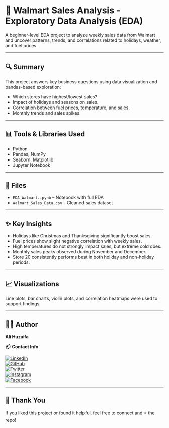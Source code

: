 # 🛒 Walmart Sales Analysis - Exploratory Data Analysis (EDA)

A beginner-level EDA project to analyze weekly sales data from Walmart and uncover patterns, trends, and correlations related to holidays, weather, and fuel prices.

---

## 🔍 Summary

This project answers key business questions using data visualization and pandas-based exploration:
- Which stores have highest/lowest sales?
- Impact of holidays and seasons on sales.
- Correlation between fuel prices, temperature, and sales.
- Monthly trends and sales spikes.

---

## 📊 Tools & Libraries Used

- Python
- Pandas, NumPy
- Seaborn, Matplotlib
- Jupyter Notebook

---

## 📁 Files

- `EDA_Walmart.ipynb` – Notebook with full EDA
- `Walmart_Sales_Data.csv` – Cleaned sales dataset

---

## ✨ Key Insights

- Holidays like Christmas and Thanksgiving significantly boost sales.
- Fuel prices show slight negative correlation with weekly sales.
- High temperatures do not strongly impact sales, but extreme cold does.
- Monthly sales peaks observed during November and December.
- Store 20 consistently performs best in both holiday and non-holiday periods.

---

## 📈 Visualizations

Line plots, bar charts, violin plots, and correlation heatmaps were used to support findings.

---

## 👨‍💻 Author

**Ali Huzaifa**

📬 **Contact Info**  

[![LinkedIn](https://img.shields.io/badge/-LinkedIn-0A66C2?style=for-the-badge&logo=linkedin&logoColor=white)](https://www.linkedin.com/in/ali-huzaifa-cs/)  
[![GitHub](https://img.shields.io/badge/-GitHub-181717?style=for-the-badge&logo=github&logoColor=white)](https://github.com/AliHuzaifa-cs)  
[![Twitter](https://img.shields.io/badge/-Twitter-1DA1F2?style=for-the-badge&logo=twitter&logoColor=white)](https://x.com/AlihuzaifaCS)  
[![Instagram](https://img.shields.io/badge/-Instagram-E4405F?style=for-the-badge&logo=instagram&logoColor=white)](https://www.instagram.com/code_with_alih/)  
[![Facebook](https://img.shields.io/badge/-Facebook-1877F2?style=for-the-badge&logo=facebook&logoColor=white)](https://www.facebook.com/share/16bQPkMukv/?mibextid=wwXIfr)

---

## 🙌 Thank You

If you liked this project or found it helpful, feel free to connect and ⭐️ the repo!

